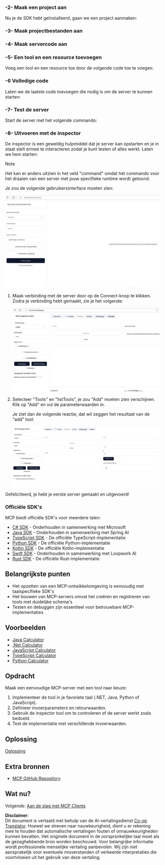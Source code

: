 <!--
CO_OP_TRANSLATOR_METADATA:
{
  "original_hash": "e650db55873b456296a9c620069e2f71",
  "translation_date": "2025-06-02T11:12:22+00:00",
  "source_file": "03-GettingStarted/01-first-server/README.md",
  "language_code": "nl"
}
-->
### -2- Maak een project aan

Nu je de SDK hebt geïnstalleerd, gaan we een project aanmaken:

### -3- Maak projectbestanden aan

### -4- Maak servercode aan

### -5- Een tool en een resource toevoegen

Voeg een tool en een resource toe door de volgende code toe te voegen:

### -6 Volledige code

Laten we de laatste code toevoegen die nodig is om de server te kunnen starten:

### -7- Test de server

Start de server met het volgende commando:

### -8- Uitvoeren met de inspector

De inspector is een geweldig hulpmiddel dat je server kan opstarten en je in staat stelt ermee te interacteren zodat je kunt testen of alles werkt. Laten we hem starten:

> [!NOTE]
> Het kan er anders uitzien in het veld "command" omdat het commando voor het draaien van een server met jouw specifieke runtime wordt getoond.

Je zou de volgende gebruikersinterface moeten zien:

![Connect](../../../../translated_images/connect.141db0b2bd05f096fb1dd91273771fd8b2469d6507656c3b0c9df4b3c5473929.nl.png)

1. Maak verbinding met de server door op de Connect-knop te klikken.  
   Zodra je verbinding hebt gemaakt, zie je het volgende:

   ![Connected](../../../../translated_images/connected.73d1e042c24075d386cacdd4ee7cd748c16364c277d814e646ff2f7b5eefde85.nl.png)

2. Selecteer "Tools" en "listTools", je zou "Add" moeten zien verschijnen. Klik op "Add" en vul de parameterwaarden in.

   Je ziet dan de volgende reactie, dat wil zeggen het resultaat van de "add" tool:

   ![Resultaat van uitvoeren add](../../../../translated_images/ran-tool.a5a6ee878c1369ec1e379b81053395252a441799dbf23416c36ddf288faf8249.nl.png)

Gefeliciteerd, je hebt je eerste server gemaakt en uitgevoerd!

### Officiële SDK's

MCP biedt officiële SDK's voor meerdere talen:
- [C# SDK](https://github.com/modelcontextprotocol/csharp-sdk) - Onderhouden in samenwerking met Microsoft
- [Java SDK](https://github.com/modelcontextprotocol/java-sdk) - Onderhouden in samenwerking met Spring AI
- [TypeScript SDK](https://github.com/modelcontextprotocol/typescript-sdk) - De officiële TypeScript-implementatie
- [Python SDK](https://github.com/modelcontextprotocol/python-sdk) - De officiële Python-implementatie
- [Kotlin SDK](https://github.com/modelcontextprotocol/kotlin-sdk) - De officiële Kotlin-implementatie
- [Swift SDK](https://github.com/modelcontextprotocol/swift-sdk) - Onderhouden in samenwerking met Loopwork AI
- [Rust SDK](https://github.com/modelcontextprotocol/rust-sdk) - De officiële Rust-implementatie

## Belangrijkste punten

- Het opzetten van een MCP-ontwikkelomgeving is eenvoudig met taalspecifieke SDK's
- Het bouwen van MCP-servers omvat het creëren en registreren van tools met duidelijke schema's
- Testen en debuggen zijn essentieel voor betrouwbare MCP-implementaties

## Voorbeelden

- [Java Calculator](../samples/java/calculator/README.md)
- [.Net Calculator](../../../../03-GettingStarted/samples/csharp)
- [JavaScript Calculator](../samples/javascript/README.md)
- [TypeScript Calculator](../samples/typescript/README.md)
- [Python Calculator](../../../../03-GettingStarted/samples/python)

## Opdracht

Maak een eenvoudige MCP-server met een tool naar keuze:
1. Implementeer de tool in je favoriete taal (.NET, Java, Python of JavaScript).
2. Definieer invoerparameters en retourwaarden.
3. Gebruik de inspector tool om te controleren of de server werkt zoals bedoeld.
4. Test de implementatie met verschillende invoerwaarden.

## Oplossing

[Oplossing](./solution/README.md)

## Extra bronnen

- [MCP GitHub Repository](https://github.com/microsoft/mcp-for-beginners)

## Wat nu?

Volgende: [Aan de slag met MCP Clients](/03-GettingStarted/02-client/README.md)

**Disclaimer**:  
Dit document is vertaald met behulp van de AI-vertalingsdienst [Co-op Translator](https://github.com/Azure/co-op-translator). Hoewel we streven naar nauwkeurigheid, dient u er rekening mee te houden dat automatische vertalingen fouten of onnauwkeurigheden kunnen bevatten. Het originele document in de oorspronkelijke taal moet als de gezaghebbende bron worden beschouwd. Voor belangrijke informatie wordt professionele menselijke vertaling aanbevolen. Wij zijn niet aansprakelijk voor eventuele misverstanden of verkeerde interpretaties die voortvloeien uit het gebruik van deze vertaling.